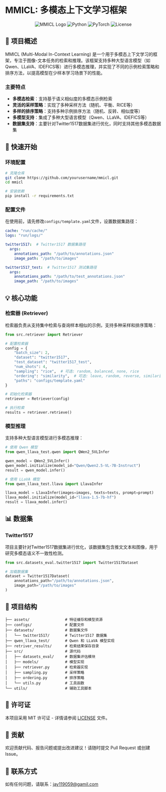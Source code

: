# MMICL: 多模态上下文学习框架

<div align="center">

![MMICL Logo](https://img.shields.io/badge/MMICL-多模态上下文学习-blue)
![Python](https://img.shields.io/badge/Python-3.8+-green)
![PyTorch](https://img.shields.io/badge/PyTorch-2.0+-red)
![License](https://img.shields.io/badge/License-MIT-yellow)

</div>

## 📖 项目概述

MMICL (Multi-Modal In-Context Learning) 是一个用于多模态上下文学习的框架，专注于图像-文本任务的检索和推理。该框架支持多种大型语言模型（如Qwen、LLaVA、IDEFICS等）进行多模态推理，并实现了不同的示例检索策略和排序方法，以提高模型在少样本学习场景下的性能。

### 主要特点

- **多模态检索**：支持基于语义相似度的多模态示例检索
- **灵活的采样策略**：实现了多种采样方法（随机、平衡、RICE等）
- **多样的排序策略**：支持多种示例排序方法（随机、反转、相似度等）
- **多模型支持**：集成了多种大型语言模型（Qwen、LLaVA、IDEFICS等）
- **数据集支持**：主要针对Twitter1517数据集进行优化，同时支持其他多模态数据集

## 🚀 快速开始

### 环境配置

```bash
# 克隆仓库
git clone https://github.com/yourusername/mmicl.git
cd mmicl

# 安装依赖
pip install -r requirements.txt
```

### 配置文件

在使用前，请先修改`configs/template.yaml`文件，设置数据集路径：

```yaml
cache: "run/cache/"
logs: "run/logs/"

twitter1517:  # Twitter1517 数据集路径
  args:
    annotations_path: "/path/to/annotations.json"
    image_path: "/path/to/images"

twitter1517_test:  # Twitter1517 测试集路径
  args:
    annotations_path: "/path/to/test_annotations.json"
    image_path: "/path/to/images"
```

## 💡 核心功能

### 检索器 (Retriever)

检索器负责从支持集中检索与查询样本相似的示例，支持多种采样和排序策略：

```python
from src.retriever import Retriever

# 配置检索器
config = {
    "batch_size": 2,
    "dataset": "twitter1517",
    "test_dataset": "twitter1517_test",
    "num_shots": 4,
    "sampling": "rice",  # 可选: random, balanced, none, rice
    "ordering": "similarity",  # 可选: leave, random, reverse, similarity
    "paths": "configs/template.yaml"
}

# 初始化检索器
retriever = Retriever(config)

# 执行检索
results = retriever.retrieve()
```

### 模型推理

支持多种大型语言模型进行多模态推理：

```python
# 使用 Qwen 模型
from qwen_llava_test.qwen import QWen2_5VLInfer

qwen_model = QWen2_5VLInfer()
qwen_model.initialize(model_id="Qwen/Qwen2.5-VL-7B-Instruct")
result = qwen_model.infer()

# 使用 LLaVA 模型
from qwen_llava_test.llava import LlavaInfer

llava_model = LlavaInfer(images=images, texts=texts, prompt=prompt)
llava_model.initialize(model_id="llava-1.5-7b-hf")
result = llava_model.infer()
```

## 📊 数据集

### Twitter1517

项目主要针对Twitter1517数据集进行优化，该数据集包含推文文本和图像，用于研究多模态语义不一致性检测。

```python
from src.datasets_eval.twitter1517 import Twitter1517Dataset

# 加载数据集
dataset = Twitter1517Dataset(
    annotations_path="/path/to/annotations.json",
    image_path="/path/to/images"
)
```

## 🧩 项目结构

```
├── assets/                # 特征缓存和模型资源
├── configs/               # 配置文件
├── datasets/              # 数据集文件
│   └── twitter1517/       # Twitter1517 数据集
├── qwen_llava_test/       # Qwen 和 LLaVA 模型实现
├── retriver_results/      # 检索结果保存目录
├── src/                   # 源代码
│   ├── datasets_eval/     # 数据集评估模块
│   ├── models/            # 模型实现
│   ├── retriever.py       # 检索器实现
│   ├── sampling.py        # 采样策略
│   ├── ordering.py        # 排序策略
│   └── utils.py           # 工具函数
└── utils/                 # 辅助工具脚本
```

## 📄 许可证

本项目采用 MIT 许可证 - 详情请参阅 [LICENSE](LICENSE) 文件。

## 👥 贡献

欢迎贡献代码、报告问题或提出改进建议！请随时提交 Pull Request 或创建 Issue。

## 📧 联系方式

如有任何问题，请联系：jay119059@gamil.com
